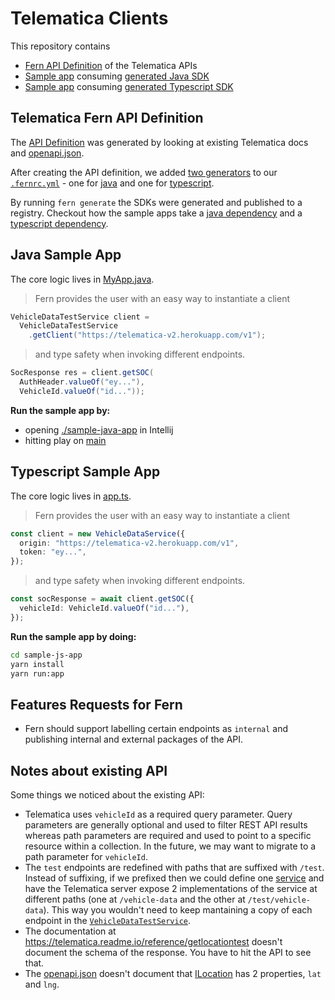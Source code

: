 # Telematica Clients

This repository contains

- [Fern API Definition](./api/src/vehicleData.yml) of the Telematica APIs
- [Sample app](./sample-java-app/src/main/java/com/sample/MyApp.java) consuming [generated Java SDK](./sample-java-app/build.gradle#L16)
- [Sample app](./sample-js-app/src/app.ts) consuming [generated Typescript SDK](./sample-js-app/package.json#L10)

## Telematica Fern API Definition

The [API Definition](./api/src/vehicleData.yml) was generated by looking at existing Telematica docs and [openapi.json](./openapi.json).

After creating the API definition, we added [two generators](./api/.fernrc.yml#L3) to our [`.fernrc.yml`](./api/.fernrc.yml) - one for [java](./api/.fernrc.yml#L4) and one for [typescript](./api/.fernrc.yml#L10).

By running `fern generate` the SDKs were generated and published to a registry. Checkout how the sample apps take a [java dependency](./sample-java-app/build.gradle#L16) and a [typescript dependency](./sample-js-app/package.json#L10).

## Java Sample App

The core logic lives in [MyApp.java](./sample-java-app/src/main/java/com/sample/MyApp.java).

> Fern provides the user with an easy way to instantiate a client

```java
VehicleDataTestService client =
  VehicleDataTestService
    .getClient("https://telematica-v2.herokuapp.com/v1");
```

> and type safety when invoking different endpoints.

```java
SocResponse res = client.getSOC(
  AuthHeader.valueOf("ey..."),
  VehicleId.valueOf("id..."));
```

**Run the sample app by:**

- opening [./sample-java-app](./sample-java-app/) in Intellij
- hitting play on [main](./sample-java-app/src/main/java/com/sample/MyApp.java#L18)

## Typescript Sample App

The core logic lives in [app.ts](./sample-js-app/src/app.ts).

> Fern provides the user with an easy way to instantiate a client

```typescript
const client = new VehicleDataService({
  origin: "https://telematica-v2.herokuapp.com/v1",
  token: "ey...",
});
```

> and type safety when invoking different endpoints.

```typescript
const socResponse = await client.getSOC({
  vehicleId: VehicleId.valueOf("id..."),
});
```

**Run the sample app by doing:**

```bash
cd sample-js-app
yarn install
yarn run:app
```

## Features Requests for Fern

- Fern should support labelling certain endpoints as `internal` and publishing internal and external packages of the API.

## Notes about existing API

Some things we noticed about the existing API:

- Telematica uses `vehicleId` as a required query parameter. Query parameters are generally optional and used to filter REST API results whereas path parameters are required and used to point to a specific resource within a collection. In the future, we may want to migrate to a path parameter for `vehicleId`.
- The `test` endpoints are redefined with paths that are suffixed with `/test`. Instead of suffixing, if we prefixed then we could define one [service](./api/src/vehicleData.yml#L36) and have the Telematica server expose 2 implementations of the service at different paths (one at `/vehicle-data` and the other at `/test/vehicle-data`). This way you wouldn't need to keep mantaining a copy of each endpoint in the [`VehicleDataTestService`](./api/src/vehicleData.yml#L76).
- The documentation at https://telematica.readme.io/reference/getlocationtest doesn't document the schema of the response. You have to hit the API to see that.
- The [openapi.json](./openapi.json) doesn't document that [ILocation](./openapi.json#L686) has 2 properties, `lat` and `lng`.
